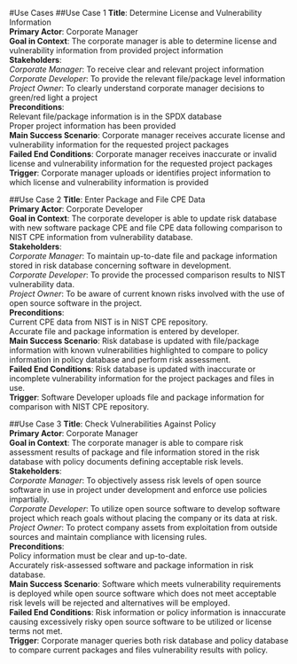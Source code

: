 #Use Cases
##Use Case 1
__Title__: Determine License and Vulnerability Information<br/>
__Primary Actor__: Corporate Manager<br/>
__Goal in Context__: The corporate manager is able to determine license and vulnerability information from provided project information<br/>
__Stakeholders__: <br/>
  *Corporate Manager*: To receive clear and relevant project information<br/>
  *Corporate Developer*: To provide the relevant file/package level information<br/> 
  *Project Owner*: To clearly understand corporate manager decisions to green/red light a project <br/>
__Preconditions__:<br/>
  Relevant file/package information is in the SPDX database<br/>
  Proper project information has been provided  <br/>
__Main Success Scenario__: Corporate manager receives accurate license and vulnerability information for the requested project packages<br/>
__Failed End Conditions__: Corporate manager receives inaccurate or invalid license and vulnerability information for the requested project packages<br/>
__Trigger__: Corporate manager uploads or identifies project information to which license and vulnerability information is provided<br/>

##Use Case 2
__Title__: Enter Package and File CPE Data<br/>
__Primary Actor__: Corporate Developer<br/>
__Goal in Context__: The corporate developer is able to update risk database with new software package CPE and file CPE data following comparison to NIST CPE information from vulnerability database.<br/>
__Stakeholders__: <br/>
  *Corporate Manager*: To maintain up-to-date file and package information stored in risk database concerning software in           development.<br/>
  *Corporate Developer*: To provide the processed comparison results to NIST vulnerability data.<br/> 
  *Project Owner*: To be aware of current known risks involved with the use of open source software in the project.<br/>
__Preconditions__:<br/>
  Current CPE data from NIST is in NIST CPE repository.<br/>
  Accurate file and package information is entered by developer.<br/>
__Main Success Scenario__: Risk database is updated with file/package information with known vulnerabilities highlighted to compare to policy information in policy database and perform risk assessment.<br/>
__Failed End Conditions__: Risk database is updated with inaccurate or incomplete vulnerability information for the project packages and files in use.<br/>
__Trigger__: Software Developer uploads file and package information for comparison with NIST CPE repository.<br/>

##Use Case 3
__Title__: Check Vulnerabilities Against Policy<br/>
__Primary Actor__: Corporate Manager<br/>
__Goal in Context__: The corporate manager is able to compare risk assessment results of package and file information stored in the risk database with policy documents defining acceptable risk levels.<br/>
__Stakeholders__: <br/>
  *Corporate Manager*: To objectively assess risk levels of open source software in use in project under development and enforce use policies impartially.<br/>
  *Corporate Developer*: To utilize open source software to develop software project which reach goals without placing the company or its data at risk.<br/> 
  *Project Owner*: To protect company assets from exploitation from outside sources and maintain compliance with licensing rules.<br/>
__Preconditions__:<br/>
  Policy information must be clear and up-to-date.<br/>
  Accurately risk-assessed software and package information in risk database.<br/>
__Main Success Scenario__: Software which meets vulnerability requirements is deployed while open source software which does not meet acceptable risk levels will be rejected and alternatives will be employed.<br/>
__Failed End Conditions__: Risk information or policy information is innaccurate causing excessively risky open source software to be utilized or license terms not met.<br/>
__Trigger__: Corporate manager queries both risk database and policy database to compare current packages and files vulnerability results with policy.<br/>
